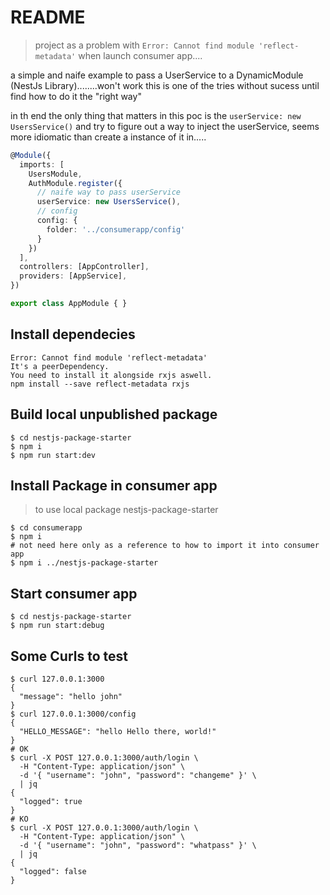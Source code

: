 # README

> project as a problem with `Error: Cannot find module 'reflect-metadata'` when launch consumer app....

a simple and naife example to pass a UserService to a DynamicModule (NestJs Library)........won't work this is one of the tries without sucess until find how to do it the "right way"

in th end the only thing that matters in this poc is the `userService: new UsersService()` and try to figure out a way to inject the userService, seems more idiomatic than create a instance of it in.....

```typescript
@Module({
  imports: [
    UsersModule,
    AuthModule.register({
      // naife way to pass userService
      userService: new UsersService(),
      // config
      config: {
        folder: '../consumerapp/config'
      }
    })
  ],
  controllers: [AppController],
  providers: [AppService],
})

export class AppModule { }
```

## Install dependecies

```shell
Error: Cannot find module 'reflect-metadata'
It's a peerDependency.
You need to install it alongside rxjs aswell.
npm install --save reflect-metadata rxjs
```

## Build local unpublished package

```shell
$ cd nestjs-package-starter
$ npm i
$ npm run start:dev
```

## Install Package in consumer app

> to use local package nestjs-package-starter

```shell
$ cd consumerapp
$ npm i
# not need here only as a reference to how to import it into consumer app
$ npm i ../nestjs-package-starter

```

## Start consumer app

```shell
$ cd nestjs-package-starter
$ npm run start:debug
```

## Some Curls to test

```shell
$ curl 127.0.0.1:3000
{
  "message": "hello john"
}
$ curl 127.0.0.1:3000/config
{
  "HELLO_MESSAGE": "hello Hello there, world!"
}
# OK
$ curl -X POST 127.0.0.1:3000/auth/login \
  -H "Content-Type: application/json" \
  -d '{ "username": "john", "password": "changeme" }' \
  | jq
{
  "logged": true
}  
# KO
$ curl -X POST 127.0.0.1:3000/auth/login \
  -H "Content-Type: application/json" \
  -d '{ "username": "john", "password": "whatpass" }' \
  | jq
{
  "logged": false
}
```
